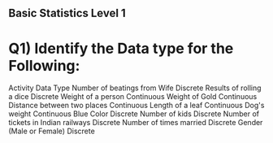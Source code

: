 ## Basic Statistics Level 1

# Q1) Identify the Data type for the Following:
Activity	Data Type
Number of beatings from Wife	        Discrete
Results of rolling a dice	            Discrete
Weight of a person	                  Continuous
Weight of Gold	                      Continuous
Distance between two places	          Continuous
Length of a leaf	                    Continuous
Dog's weight	                        Continuous
Blue Color	                          Discrete
Number of kids	                      Discrete
Number of tickets in Indian railways	Discrete
Number of times married	              Discrete
Gender (Male or Female)	              Discrete

